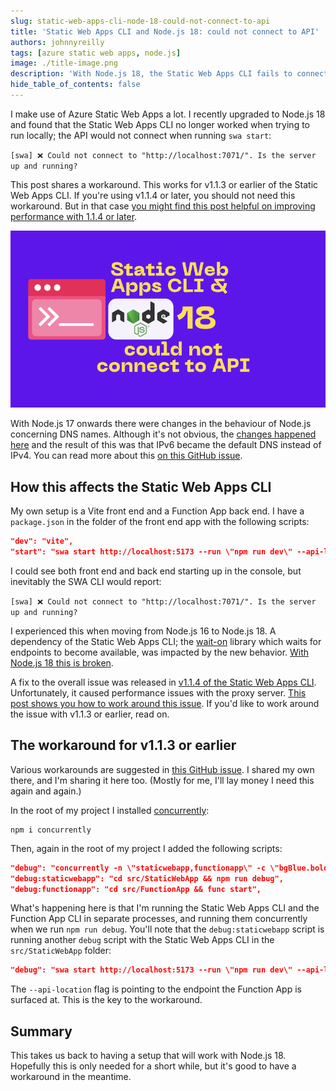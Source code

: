```yaml
---
slug: static-web-apps-cli-node-18-could-not-connect-to-api
title: 'Static Web Apps CLI and Node.js 18: could not connect to API'
authors: johnnyreilly
tags: [azure static web apps, node.js]
image: ./title-image.png
description: 'With Node.js 18, the Static Web Apps CLI fails to connect to the API - there is a way to fix this.'
hide_table_of_contents: false
---
```


I make use of Azure Static Web Apps a lot. I recently upgraded to Node.js 18 and found that the Static Web Apps CLI no longer worked when trying to run locally; the API would not connect when running `swa start`:

`[swa] ❌ Could not connect to "http://localhost:7071/". Is the server up and running?`

This post shares a workaround. This works for v1.1.3 or earlier of the Static Web Apps CLI. If you're using v1.1.4 or later, you should not need this workaround. But in that case [you might find this post helpful on improving performance with 1.1.4 or later](../2024-06-18-static-web-apps-cli-improve-performance-with-vite-server-proxy/index.md).

![title image reading "Static Web Apps CLI and Node.js 18: could not connect to API" with the Static Web Apps CLI and Node.js logos](title-image.png)

<!--truncate-->

With Node.js 17 onwards there were changes in the behaviour of Node.js concerning DNS names. Although it's not obvious, the [changes happened here](https://github.com/nodejs/node/pull/39987) and the result of this was that IPv6 became the default DNS instead of IPv4. You can read more about this [on this GitHub issue](https://github.com/nodejs/node/issues/40537).

## How this affects the Static Web Apps CLI

My own setup is a Vite front end and a Function App back end. I have a `package.json` in the folder of the front end app with the following scripts:

```json
"dev": "vite",
"start": "swa start http://localhost:5173 --run \"npm run dev\" --api-location ../FunctionApp"
```

I could see both front end and back end starting up in the console, but inevitably the SWA CLI would report:

`[swa] ❌ Could not connect to "http://localhost:7071/". Is the server up and running?`

I experienced this when moving from Node.js 16 to Node.js 18. A dependency of the Static Web Apps CLI; the [wait-on](https://github.com/jeffbski/wait-on) library which waits for endpoints to become available, was impacted by the new behavior. [With Node.js 18 this is broken](https://github.com/jeffbski/wait-on/issues/137).

A fix to the overall issue was released in [v1.1.4 of the Static Web Apps CLI](https://github.com/Azure/static-web-apps-cli/releases/tag/v1.1.4). Unfortunately, it caused performance issues with the proxy server. [This post shows you how to work around this issue](../2024-06-18-static-web-apps-cli-improve-performance-with-vite-server-proxy/index.md). If you'd like to work around the issue with v1.1.3 or earlier, read on.

## The workaround for v1.1.3 or earlier

Various workarounds are suggested in [this GitHub issue](https://github.com/Azure/static-web-apps-cli/issues/663). I shared my own there, and I'm sharing it here too. (Mostly for me, I'll lay money I need this again and again.)

In the root of my project I installed [concurrently](https://www.npmjs.com/package/concurrently):

```
npm i concurrently
```

Then, again in the root of my project I added the following scripts:

```json
"debug": "concurrently -n \"staticwebapp,functionapp\" -c \"bgBlue.bold,bgMagenta.bold\" \"npm run debug:staticwebapp\" \"npm run debug:functionapp\"",
"debug:staticwebapp": "cd src/StaticWebApp && npm run debug",
"debug:functionapp": "cd src/FunctionApp && func start",
```

What's happening here is that I'm running the Static Web Apps CLI and the Function App CLI in separate processes, and running them concurrently when we run `npm run debug`. You'll note that the `debug:staticwebapp` script is running another `debug` script with the Static Web Apps CLI in the `src/StaticWebApp` folder:

```json
"debug": "swa start http://localhost:5173 --run \"npm run dev\" --api-location http://127.0.0.1:7071",
```

The `--api-location` flag is pointing to the endpoint the Function App is surfaced at. This is the key to the workaround.

## Summary

This takes us back to having a setup that will work with Node.js 18. Hopefully this is only needed for a short while, but it's good to have a workaround in the meantime.
